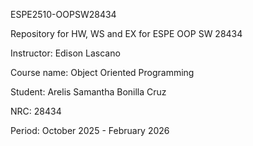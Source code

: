 ESPE2510-OOPSW28434

Repository for HW, WS and EX for ESPE OOP SW 28434

Instructor: Edison Lascano

Course name: Object Oriented Programming

Student: Arelis Samantha Bonilla Cruz

NRC: 28434

Period: October 2025 - February 2026